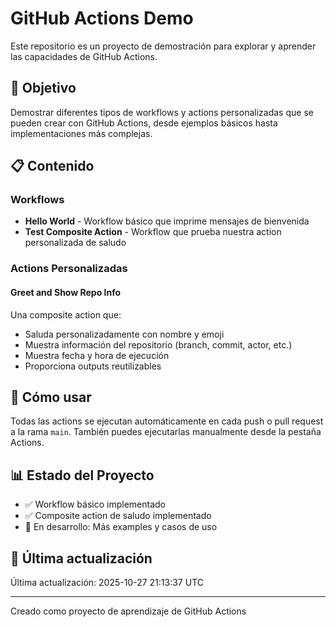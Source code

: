 # GitHub Actions Demo

Este repositorio es un proyecto de demostración para explorar y aprender las capacidades de GitHub Actions.

## 🎯 Objetivo

Demostrar diferentes tipos de workflows y actions personalizadas que se pueden crear con GitHub Actions, desde ejemplos básicos hasta implementaciones más complejas.

## 📋 Contenido

### Workflows

- **Hello World** - Workflow básico que imprime mensajes de bienvenida
- **Test Composite Action** - Workflow que prueba nuestra action personalizada de saludo

### Actions Personalizadas

#### Greet and Show Repo Info
Una composite action que:
- Saluda personalizadamente con nombre y emoji
- Muestra información del repositorio (branch, commit, actor, etc.)
- Muestra fecha y hora de ejecución
- Proporciona outputs reutilizables

## 🚀 Cómo usar

Todas las actions se ejecutan automáticamente en cada push o pull request a la rama `main`. También puedes ejecutarlas manualmente desde la pestaña Actions.

## 📊 Estado del Proyecto

- ✅ Workflow básico implementado
- ✅ Composite action de saludo implementado
- 🔄 En desarrollo: Más examples y casos de uso

## 📅 Última actualización

<!-- LAST_UPDATE_START -->
Última actualización: 2025-10-27 21:13:37 UTC
<!-- LAST_UPDATE_END -->

---

Creado como proyecto de aprendizaje de GitHub Actions
